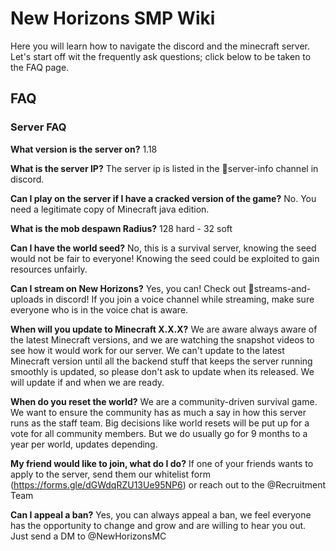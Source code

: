 # New Horizons SMP Wiki

Here you will learn how to navigate the discord and the minecraft server.
Let's start off wit the frequently ask questions; click below to be taken to the FAQ page.

## FAQ

### Server FAQ

**What version is the server on?**
1.18

**What is the server IP?**
The server ip is listed in the 📂server-info  channel in discord.

**Can I play on the server if I have a cracked version of the game?**
No. You need a legitimate copy of Minecraft java edition.

**What is the mob despawn Radius?**
128 hard - 32 soft 

**Can I have the world seed?**
No, this is a survival server, knowing the seed would not be fair to everyone! Knowing the seed could be exploited to gain resources unfairly.

**Can I stream on New Horizons?**
Yes, you can! Check out 🎥streams-and-uploads in discord! If you join a voice channel while streaming, make sure everyone who is in the voice chat is aware.

**When will you update to Minecraft X.X.X?**
We are aware always aware of the latest Minecraft versions, and we are watching the snapshot videos to see how it would work for our server. We can't update to the latest Minecraft version until all the backend stuff that keeps the server running smoothly is updated, so please don't ask to update when its released. We will update if and when we are ready.

**When do you reset the world?**
We are a community-driven survival game. We want to ensure the community has as much a say in how this server runs as the staff team. Big decisions like world resets will be put up for a vote for all community members. But we do usually go for 9 months to a year per world, updates depending.

**My friend would like to join, what do I do?**
If one of your friends wants to apply to the server, send them our whitelist form (https://forms.gle/dGWdqRZU13Ue95NP6) or reach out to the @Recruitment Team 

**Can I appeal a ban?**
Yes, you can always appeal a ban, we feel everyone has the opportunity to change and grow and are willing to hear you out. Just send a DM to @NewHorizonsMC
